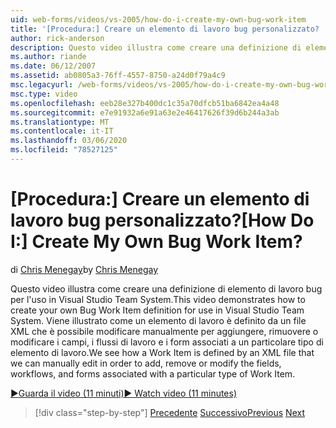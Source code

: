 ```yaml
---
uid: web-forms/videos/vs-2005/how-do-i-create-my-own-bug-work-item
title: '[Procedura:] Creare un elemento di lavoro bug personalizzato? | Microsoft Docs'
author: rick-anderson
description: Questo video illustra come creare una definizione di elemento di lavoro bug per l'uso in Visual Studio Team System. Viene illustrato come un elemento di lavoro è definito da un file XML fil...
ms.author: riande
ms.date: 06/12/2007
ms.assetid: ab0805a3-76ff-4557-8750-a24d0f79a4c9
msc.legacyurl: /web-forms/videos/vs-2005/how-do-i-create-my-own-bug-work-item
msc.type: video
ms.openlocfilehash: eeb28e327b400dc1c35a70dfcb51ba6842ea4a48
ms.sourcegitcommit: e7e91932a6e91a63e2e46417626f39d6b244a3ab
ms.translationtype: MT
ms.contentlocale: it-IT
ms.lasthandoff: 03/06/2020
ms.locfileid: "78527125"
---
```

# <a name="how-do-i-create-my-own-bug-work-item"></a><span data-ttu-id="16bdb-105">[Procedura:] Creare un elemento di lavoro bug personalizzato?</span><span class="sxs-lookup"><span data-stu-id="16bdb-105">[How Do I:] Create My Own Bug Work Item?</span></span>

<span data-ttu-id="16bdb-106">di [Chris Menegay](https://twitter.com/CMenegay)</span><span class="sxs-lookup"><span data-stu-id="16bdb-106">by [Chris Menegay](https://twitter.com/CMenegay)</span></span>

<span data-ttu-id="16bdb-107">Questo video illustra come creare una definizione di elemento di lavoro bug per l'uso in Visual Studio Team System.</span><span class="sxs-lookup"><span data-stu-id="16bdb-107">This video demonstrates how to create your own Bug Work Item definition for use in Visual Studio Team System.</span></span> <span data-ttu-id="16bdb-108">Viene illustrato come un elemento di lavoro è definito da un file XML che è possibile modificare manualmente per aggiungere, rimuovere o modificare i campi, i flussi di lavoro e i form associati a un particolare tipo di elemento di lavoro.</span><span class="sxs-lookup"><span data-stu-id="16bdb-108">We see how a Work Item is defined by an XML file that we can manually edit in order to add, remove or modify the fields, workflows, and forms associated with a particular type of Work Item.</span></span>

[<span data-ttu-id="16bdb-109">&#9654;Guarda il video (11 minuti)</span><span class="sxs-lookup"><span data-stu-id="16bdb-109">&#9654; Watch video (11 minutes)</span></span>](https://channel9.msdn.com/Blogs/ASP-NET-Site-Videos/how-do-i-create-my-own-bug-work-item)

> [!div class="step-by-step"]
> <span data-ttu-id="16bdb-110">[Precedente](how-do-i-integrate-defect-tracking-with-testing.md)
> [Successivo](how-do-i-write-code-more-quickly-with-unit-tests.md)</span><span class="sxs-lookup"><span data-stu-id="16bdb-110">[Previous](how-do-i-integrate-defect-tracking-with-testing.md)
[Next](how-do-i-write-code-more-quickly-with-unit-tests.md)</span></span>
